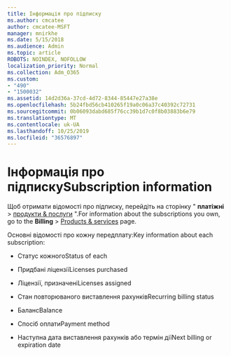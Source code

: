 ```yaml
---
title: Інформація про підписку
ms.author: cmcatee
author: cmcatee-MSFT
manager: mnirkhe
ms.date: 5/15/2018
ms.audience: Admin
ms.topic: article
ROBOTS: NOINDEX, NOFOLLOW
localization_priority: Normal
ms.collection: Adm_O365
ms.custom:
- "490"
- "1500032"
ms.assetid: 14d2d36a-37cd-4d72-8344-85447e27a38e
ms.openlocfilehash: 5b24fbd56cb410265f19a0c06a37c40392c72731
ms.sourcegitcommit: 0b06093dabd685f76cc39b1d7c0f8b03883b6e79
ms.translationtype: MT
ms.contentlocale: uk-UA
ms.lasthandoff: 10/25/2019
ms.locfileid: "36576897"
---
```

# <a name="subscription-information"></a><span data-ttu-id="276cb-102">Інформація про підписку</span><span class="sxs-lookup"><span data-stu-id="276cb-102">Subscription information</span></span>

<span data-ttu-id="276cb-103">Щоб отримати відомості про підписку, перейдіть на сторінку " **платіжні** \> [продукти & послуги](https://go.microsoft.com/fwlink/p/?linkid=842054) ".</span><span class="sxs-lookup"><span data-stu-id="276cb-103">For information about the subscriptions you own, go to the **Billing** \> [Products & services](https://go.microsoft.com/fwlink/p/?linkid=842054) page.</span></span>
  
<span data-ttu-id="276cb-104">Основні відомості про кожну передплату:</span><span class="sxs-lookup"><span data-stu-id="276cb-104">Key information about each subscription:</span></span>
  
- <span data-ttu-id="276cb-105">Статус кожного</span><span class="sxs-lookup"><span data-stu-id="276cb-105">Status of each</span></span>

- <span data-ttu-id="276cb-106">Придбані ліцензії</span><span class="sxs-lookup"><span data-stu-id="276cb-106">Licenses purchased</span></span>

- <span data-ttu-id="276cb-107">Ліцензії, призначені</span><span class="sxs-lookup"><span data-stu-id="276cb-107">Licenses assigned</span></span>

- <span data-ttu-id="276cb-108">Стан повторюваного виставлення рахунків</span><span class="sxs-lookup"><span data-stu-id="276cb-108">Recurring billing status</span></span>

- <span data-ttu-id="276cb-109">Баланс</span><span class="sxs-lookup"><span data-stu-id="276cb-109">Balance</span></span>

- <span data-ttu-id="276cb-110">Спосіб оплати</span><span class="sxs-lookup"><span data-stu-id="276cb-110">Payment method</span></span>

- <span data-ttu-id="276cb-111">Наступна дата виставлення рахунків або термін дії</span><span class="sxs-lookup"><span data-stu-id="276cb-111">Next billing or expiration date</span></span>